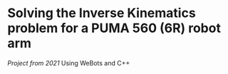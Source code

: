 # Solving the Inverse Kinematics problem for a PUMA 560 (6R) robot arm
*Project from 2021*
Using WeBots and C++

